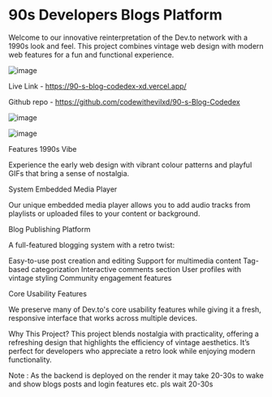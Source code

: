 # 90s Developers Blogs Platform
Welcome to our innovative reinterpretation of the Dev.to network with a 1990s look and feel. 
This project combines vintage web design with modern web features for a fun and functional experience.

![image](https://github.com/user-attachments/assets/fdbe299d-fd7a-4b7e-9ff0-98a40ab49011)


Live Link - https://90-s-blog-codedex-xd.vercel.app/

Github repo - https://github.com/codewithevilxd/90-s-Blog-Codedex

![image](https://github.com/user-attachments/assets/ec9b8e9b-3a07-481f-ae80-c82c75bcc115)

![image](https://github.com/user-attachments/assets/6c5cf990-3efe-470c-adf8-6a232b820543)

Features
1990s Vibe

Experience the early web design with vibrant colour patterns and playful GIFs that bring a sense of nostalgia.



System Embedded Media Player

Our unique embedded media player allows you to add audio tracks from playlists or uploaded files to your content or background.



Blog Publishing Platform

A full-featured blogging system with a retro twist:

Easy-to-use post creation and editing
Support for multimedia content
Tag-based categorization
Interactive comments section
User profiles with vintage styling
Community engagement features

Core Usability Features

We preserve many of Dev.to's core usability features while giving it a fresh, responsive interface that works across multiple devices.



Why This Project?
This project blends nostalgia with practicality, offering a refreshing design that highlights the efficiency of vintage aesthetics. It’s perfect for developers who appreciate a retro look while enjoying modern functionality.



Note : As the backend is deployed on the render it may take 20-30s to wake and show blogs posts and login features etc. pls wait 20-30s
